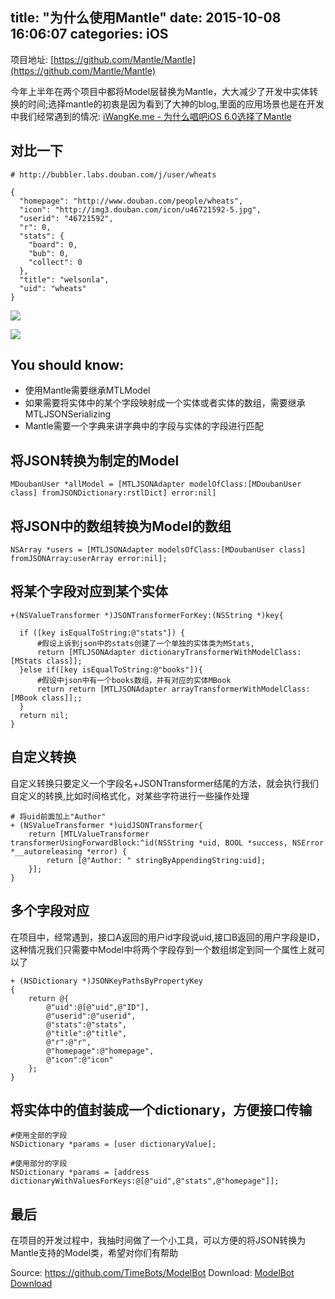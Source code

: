 title: "为什么使用Mantle"
date: 2015-10-08 16:06:07
categories: iOS
---

项目地址: [https://github.com/Mantle/Mantle](https://github.com/Mantle/Mantle)

今年上半年在两个项目中都将Model层替换为Mantle，大大减少了开发中实体转换的时间;选择mantle的初衷是因为看到了大神的blog,里面的应用场景也是在开发中我们经常遇到的情况:
[iWangKe.me - 为什么唱吧iOS 6.0选择了Mantle](http://www.iwangke.me/2014/10/13/Why-Changba-iOS-choose-Mantle/)


## 对比一下
```
# http://bubbler.labs.douban.com/j/user/wheats

{
  "homepage": "http://www.douban.com/people/wheats",
  "icon": "http://img3.douban.com/icon/u46721592-5.jpg",
  "userid": "46721592",
  "r": 0,
  "stats": {
    "board": 0,
    "bub": 0,
    "collect": 0
  },
  "title": "welsonla",
  "uid": "wheats"
}

```

<!--more-->

![](http://ww1.sinaimg.cn/large/6e8de9dbjw1ewtvrr4eyjj20gp0eqjvh.jpg)

![](http://ww1.sinaimg.cn/large/6e8de9dbjw1ewtvsjo0s6j20go0f7whk.jpg)


## You should know:

- 使用Mantle需要继承MTLModel
- 如果需要将实体中的某个字段映射成一个实体或者实体的数组，需要继承MTLJSONSerializing
- Mantle需要一个字典来讲字典中的字段与实体的字段进行匹配

## 将JSON转换为制定的Model

```
MDoubanUser *allModel = [MTLJSONAdapter modelOfClass:[MDoubanUser class] fromJSONDictionary:rstlDict] error:nil]
```

## 将JSON中的数组转换为Model的数组

```
NSArray *users = [MTLJSONAdapter modelsOfClass:[MDoubanUser class] fromJSONArray:userArray error:nil];
```


## 将某个字段对应到某个实体
```
+(NSValueTransformer *)JSONTransformerForKey:(NSString *)key{

  if ([key isEqualToString:@"stats"]) {
      #假设上诉到json中的stats创建了一个单独的实体类为MStats,
      return [MTLJSONAdapter dictionaryTransformerWithModelClass:[MStats class]];
  }else if([key isEqualToString:@"books"]){
      #假设中json中有一个books数组，并有对应的实体MBook
      return return [MTLJSONAdapter arrayTransformerWithModelClass:[MBook class]];;
  }
  return nil;
}
```

## 自定义转换
自定义转换只要定义一个字段名+JSONTransformer结尾的方法，就会执行我们自定义的转换,比如时间格式化，对某些字符进行一些操作处理

```
# 将uid前面加上"Author"
+ (NSValueTransformer *)uidJSONTransformer{
    return [MTLValueTransformer transformerUsingForwardBlock:^id(NSString *uid, BOOL *success, NSError *__autoreleasing *error) {
        return [@"Author: " stringByAppendingString:uid];
    }];
}
```

## 多个字段对应
在项目中，经常遇到，接口A返回的用户id字段说uid,接口B返回的用户字段是ID，这种情况我们只需要中Model中将两个字段存到一个数组绑定到同一个属性上就可以了

```
+ (NSDictionary *)JSONKeyPathsByPropertyKey
{
    return @{
		@"uid":@[@"uid",@"ID"],
		@"userid":@"userid",
		@"stats":@"stats",
		@"title":@"title",
		@"r":@"r",
		@"homepage":@"homepage",
		@"icon":@"icon"
    };
}
```


## 将实体中的值封装成一个dictionary，方便接口传输

```
#使用全部的字段
NSDictionary *params = [user dictionaryValue];

#使用部分的字段
NSDictionary *params = [address dictionaryWithValuesForKeys:@[@"uid",@"stats",@"homepage"]];
```

## 最后

在项目的开发过程中，我抽时间做了一个小工具，可以方便的将JSON转换为Mantle支持的Model类，希望对你们有帮助

Source: https://github.com/TimeBots/ModelBot
Download: [ModelBot Download](https://github.com/TimeBots/ModelBot/releases/download/0.3.0/ModelBot.0.3.0.zip)

